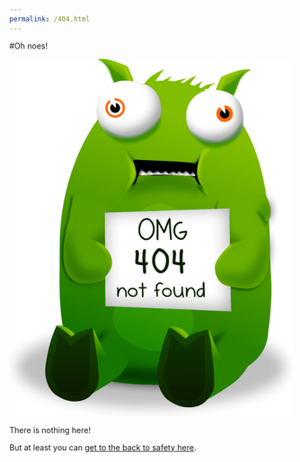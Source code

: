 ```yaml
---
permalink: /404.html
---
```


#Oh noes!

![tumblbeast 404](/assests/404/tb_sign1.png)

There is nothing here!

But at least you can [get to the back to safety here](/index.html).